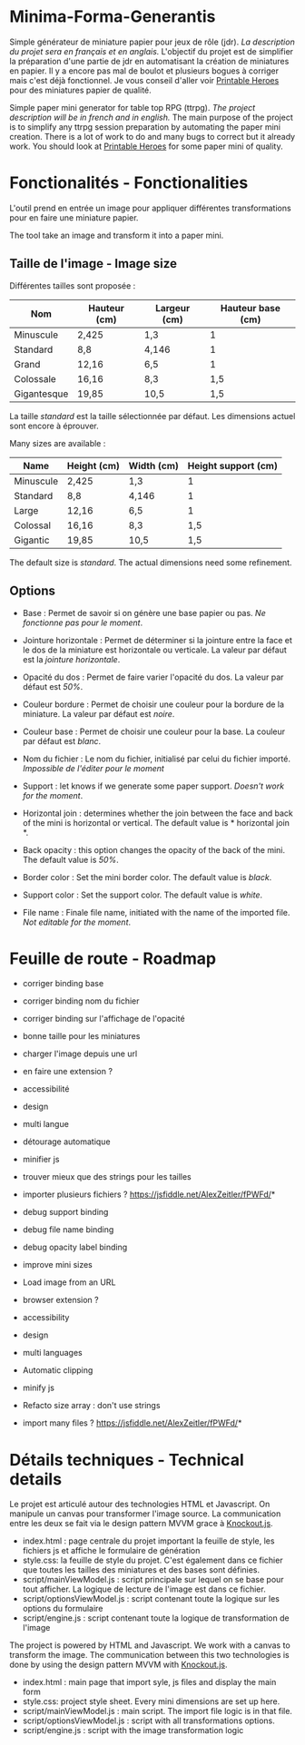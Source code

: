 # Minima-Forma-Generantis

Simple générateur de miniature papier pour jeux de rôle (jdr).
*La description du projet sera en français et en anglais.*
L'objectif du projet est de simplifier la préparation d'une partie de jdr en automatisant la création de miniatures en papier.
Il y a encore pas mal de boulot et plusieurs bogues à corriger mais c'est déjà fonctionnel.
Je vous conseil d'aller voir [Printable Heroes](https://printableheroes.com/minis) pour des miniatures papier de qualité.

Simple paper mini generator for table top RPG (ttrpg).
*The project description will be in french and in english.*
The main purpose of the project is to simplify any ttrpg session preparation by automating the paper mini creation.
There is a lot of work to do and many bugs to correct but it already work.
You should look at [Printable Heroes](https://printableheroes.com/minis) for some paper mini of quality.

# Fonctionalités - Fonctionalities

L'outil prend en entrée un image pour appliquer différentes transformations pour en faire une miniature papier.

The tool take an image and transform it into a paper mini.

## Taille de l'image - Image size
Différentes tailles sont proposée :

|Nom             |Hauteur (cm)                |Largeur (cm)    |Hauteur base (cm)                     |
|----------------|-------------------------------|-----------------------------|-----------------------------|
|Minuscule|2,425            |1,3            |1|
|Standard|8,8            |4,146            |1|
|Grand|12,16            |6,5            |1|
|Colossale|16,16            |8,3            |1,5|
|Gigantesque|19,85            |10,5            |1,5|
La taille *standard* est la taille sélectionnée par défaut.
 Les dimensions actuel sont encore à éprouver.

Many sizes are available :

|Name             |Height (cm)                |Width (cm)    |Height support (cm)                     |
|----------------|-------------------------------|-----------------------------|-----------------------------|
|Minuscule|2,425            |1,3            |1|
|Standard|8,8            |4,146            |1|
|Large|12,16            |6,5            |1|
|Colossal|16,16            |8,3            |1,5|
|Gigantic|19,85            |10,5            |1,5|
The default size is *standard*.
The actual dimensions need some refinement.
## Options

 - Base : Permet de savoir si on génère une base papier ou pas. *Ne fonctionne pas pour le moment*. 
 - Jointure horizontale : Permet de déterminer si la jointure entre la face et le dos de la miniature est horizontale ou verticale. La valeur par défaut est la *jointure horizontale*.
 - Opacité du dos : Permet de faire varier l'opacité du dos. La valeur par défaut est *50%*.
 - Couleur bordure : Permet de choisir une couleur pour la bordure de la miniature. La valeur par défaut est *noire*.
 - Couleur base : Permet de choisir une couleur pour la base. La couleur par défaut est *blanc*.
 - Nom du fichier : Le nom du fichier, initialisé par celui du fichier importé. *Impossible de l'éditer pour le moment*



 - Support : let knows if we generate some paper support. *Doesn't work for the moment*. 
 - Horizontal join : determines whether the join between the face and back of the mini is horizontal or vertical. The default value is * horizontal join *.
 - Back opacity : this option changes the opacity of the back of the mini. The default value is *50%*.
 - Border color : Set the mini border color. The default value is *black*.
 - Support color : Set the support color. The default value is *white*.
 - File name : Finale file name, initiated with the name of the imported file. *Not editable for the moment*.

# Feuille de route - Roadmap

- corriger binding base
- corriger binding nom du fichier
- corriger binding sur l'affichage de l'opacité
- bonne taille pour les miniatures
- charger l'image depuis une url
- en faire une extension ?
- accessibilité
- design
- multi langue
- détourage automatique
- minifier js
- trouver mieux que des strings pour les tailles
- importer plusieurs fichiers ? https://jsfiddle.net/AlexZeitler/fPWFd/*


- debug support binding
- debug file name binding
- debug opacity label binding 
- improve mini sizes
- Load image from an URL
- browser extension ?
- accessibility
- design
- multi languages
- Automatic clipping
- minify js
- Refacto size array : don't use strings
- import many files ? https://jsfiddle.net/AlexZeitler/fPWFd/*

# Détails techniques - Technical details
Le projet est articulé autour des technologies HTML et Javascript.
On manipule un canvas pour transformer l'image source.
La communication entre les deux se fait via le design pattern MVVM grace à [Knockout.js](https://knockoutjs.com).

 - index.html : page centrale du projet important la feuille de style, les fichiers js et affiche le formulaire de génération
 - style.css: la feuille de style du projet. C'est également dans ce fichier que toutes les tailles des miniatures et des bases sont définies.
- script/mainViewModel.js : script principale sur lequel on se base pour tout afficher. La logique de lecture de l'image est dans ce fichier.
- script/optionsViewModel.js : script contenant toute la logique sur les options du formulaire
- script/engine.js : script contenant toute la logique de transformation de l'image


The project is powered by HTML and Javascript.
We work with a canvas to transform the image.
The communication between this two technologies is done by using the design pattern MVVM with [Knockout.js](https://knockoutjs.com).

 - index.html : main page that import syle, js files and display the main form
 - style.css: project style sheet. Every mini dimensions are set up here.
- script/mainViewModel.js : main script. The import file logic is in that file.
- script/optionsViewModel.js : script with all transformations options.
- script/engine.js : script with the image transformation logic
